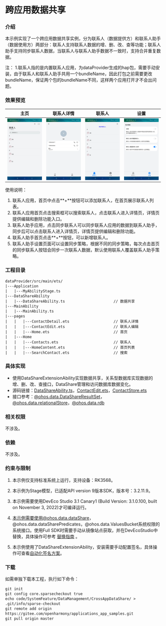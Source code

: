 # 跨应用数据共享

### 介绍

 本示例实现了一个跨应用数据共享实例，分为联系人（数据提供方）和联系人助手（数据使用方）两部分：联系人支持联系人数据的增、删、改、查等功能；联系人助手支持同步联系人数据，当联系人与联系人助手数据不一致时，支持合并重复数据。 

注：
1.联系人指的是内置联系人应用，为dataProvider生成的hap包，需要手动安装，由于联系人和联系人助手共用一个bundleName，因此打包之前需要更改bundleName，保证两个包的bundleName不同，这样两个应用打开才不会出问题。

### 效果预览

|主页| 联系人详情                                                               | 联系人                                                                                  | 设置                                                                                           |
|--------------------------------|---------------------------------------------------------------------|--------------------------------------------------------------------------------------|----------------------------------------------------------------------------------------------|
|![contact_home](screenshots/device/zh/DataProvider/contact_home.jpg)| ![contact_detail](screenshots/device/zh/DataProvider/contact_detail.jpg) | ![contact_assistant_home](screenshots/device/zh/DataUser/contact_assistant_home.jpg) | ![contact_assistant_settings](screenshots/device/zh/DataUser/contact_assistant_settings.jpg) |

使用说明：

1. 联系人应用，首页中点击**+**按钮可以添加联系人，在首页展示联系人列表。
2. 联系人应用首页点击搜索框可以搜索联系人，点击联系人进入详情页，详情页提供编辑和删除功能入口。
3. 联系人助手应用，点击同步联系人可以同步联系人应用的数据到联系人助手，同步后可以点击联系人进入详情页，详情页提供编辑和删除功能。
4. 联系人助手首页点击**+**按钮，可以新增联系人。
5. 联系人助手设置页面可以设置同步策略，根据不同的同步策略，每次点击首页的同步联系人按钮会同步一次联系人数据，默认使用联系人覆盖联系人助手策略。

### 工程目录
```
dataProvider/src/main/ets/
|---Application
|   |---MyAbilityStage.ts                        
|---DataShareAbility
|   |---DataShareAbility.ts                      // 数据共享
|---MainAbility 
|   |---MainAbility.ts                               
|---pages
|   |   |---ContactDetail.ets                    // 联系人详情
|   |   |---ContactEdit.ets                      // 联系人编辑
|   |   |---Home.ets                             // 首页
|   |---Home
|   |   |---Contacts.ets                         // 联系人                    
|   |   |---HomeContent.ets                      // 首页列表
|   |   |---SearchContact.ets                    // 搜索
```
### 具体实现

* 使用DataShareExtensionAbility实现数据共享，关系型数据库实现数据的增、删、改、查接口，DataShare管理和访问数据库数据变化。
* 源码链接：[DataShareAbility.ts](code/SystemFeature/DataManagement/CrossAppDataShare/dataProvider/src/main/ets/DataShareAbility/DataShareAbility.ts)，[ContactEdit.ets](code/SystemFeature/DataManagement/CrossAppDataShare/dataProvider/src/main/ets/pages/ContactEdit.ets)，[ContactStore.ets](code/SystemFeature/DataManagement/CrossAppDataShare/dataUser/src/main/ets/feature/ContactStore.ets)
* 接口参考：[@ohos.data.DataShareResultSet](https://gitee.com/openharmony/docs/blob/master/zh-cn/application-dev/reference/apis/js-apis-application-dataShareExtensionAbility.md)，[@ohos.data.relationalStore](https://gitee.com/openharmony/docs/blob/master/zh-cn/application-dev/reference/apis/js-apis-data-dataShare.md)，[@ohos.data.rdb](https://gitee.com/openharmony/docs/blob/master/zh-cn/application-dev/reference/apis/js-apis-data-rdb.md)

### 相关权限

不涉及。

### 依赖

不涉及。

### 约束与限制

1. 本示例仅支持标准系统上运行，支持设备：RK3568。

2. 本示例为Stage模型，已适配API version 9版本SDK，版本号：3.2.11.9。

3. 本示例需要使用DevEco Studio 3.1 Canary1 (Build Version: 3.1.0.100, built on November 3, 2022)才可编译运行。

4. 本示例需要使用@ohos.data.dataShare，@ohos.data.dataSharePredicates，@ohos.data.ValuesBucket系统权限的系统接口。使用Full SDK时需要手动从镜像站点获取，并在DevEcoStudio中替换，具体操作可参考 [替换指南](https://docs.openharmony.cn/pages/v3.2/zh-cn/application-dev/quick-start/full-sdk-switch-guide.md/) 。

5. 本示例使用了DataShareExtensionAbility，安装需要手动配置签名，具体操作可查看[自动化签名方案](https://docs.openharmony.cn/pages/v3.2/zh-cn/application-dev/security/hapsigntool-overview.md/)。

### 下载

如需单独下载本工程，执行如下命令：
```
git init
git config core.sparsecheckout true
echo code/SystemFeature/DataManagement/CrossAppDataShare/ > .git/info/sparse-checkout
git remote add origin https://gitee.com/openharmony/applications_app_samples.git
git pull origin master

```
